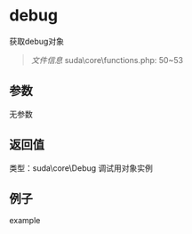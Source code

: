 # debug
获取debug对象
> *文件信息* suda\core\functions.php: 50~53

## 参数

无参数

## 返回值
类型：suda\core\Debug
 调试用对象实例

## 例子

example